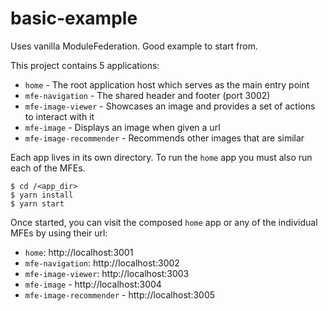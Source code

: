 # basic-example
Uses vanilla ModuleFederation. 
Good example to start from.

This project contains 5 applications:

- `home` - The root application host which serves as the main entry point
- `mfe-navigation` - The shared header and footer (port 3002)
- `mfe-image-viewer` - Showcases an image and provides a set of actions to interact with it
- `mfe-image` - Displays an image when given a url
- `mfe-image-recommender` - Recommends other images that are similar

Each app lives in its own directory.
To run the `home` app you must also run each of the MFEs.

```shell
$ cd /<app_dir>
$ yarn install
$ yarn start
```

Once started, you can visit the composed `home` app or any of the individual MFEs by using their url:

- `home`: http://localhost:3001
- `mfe-navigation`: http://localhost:3002
- `mfe-image-viewer`: http://localhost:3003
- `mfe-image` - http://localhost:3004
- `mfe-image-recommender` - http://localhost:3005